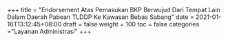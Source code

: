 +++
title = "Endorsement Atas Pemasukan BKP Berwujud Dari Tempat Lain Dalam Daerah Pabean TLDDP Ke Kawasan Bebas Sabang"
date = 2021-01-16T13:12:45+08:00
draft = false
weight = 100
toc = false
categories ="Layanan Administrasi"
+++